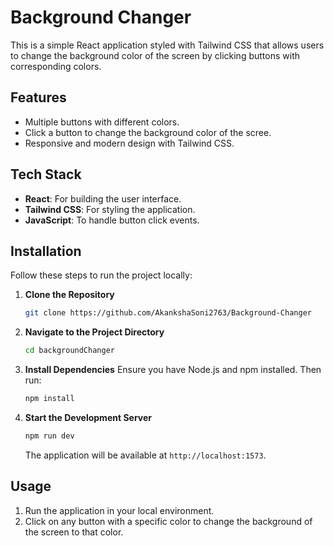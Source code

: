 # Background Changer


This is a simple React application styled with Tailwind CSS that allows users to change the background color of the screen by clicking buttons with corresponding colors.



## Features


- Multiple buttons with different colors.
- Click a button to change the background color of the scree.
- Responsive and modern design with Tailwind CSS.

## Tech Stack


- **React**: For building the user interface.
- **Tailwind CSS**: For styling the application.
- **JavaScript**: To handle button click events.


## Installation


Follow these steps to run the project locally:

1. **Clone the Repository**
   ```bash
   git clone https://github.com/AkankshaSoni2763/Background-Changer
   ```

2. **Navigate to the Project Directory**
   ```bash
   cd backgroundChanger
   ```

3. **Install Dependencies**
   Ensure you have Node.js and npm installed. Then run:
   ```bash
   npm install
   ```

4. **Start the Development Server**
   ```bash
   npm run dev 
   ```
   The application will be available at `http://localhost:1573`.
## Usage


1. Run the application in your local environment.
2. Click on any button with a specific color to change the background of the screen to that color.
